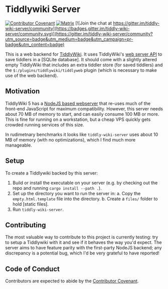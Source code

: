 # Tiddlywiki Server

[![Contributor Covenant](https://img.shields.io/badge/Contributor%20Covenant-2.1-4baaaa.svg)](code_of_conduct.md) 
[![Matrix](https://img.shields.io/matrix/tws:conduit.nathanielknight.ca)](https://matrix.to/#/#tws:conduit.nathanielknight.ca) [![Join the chat at https://gitter.im/tiddly-wiki-server/community](https://badges.gitter.im/tiddly-wiki-server/community.svg)](https://gitter.im/tiddly-wiki-server/community?utm_source=badge&utm_medium=badge&utm_campaign=pr-badge&utm_content=badge)

This is a web backend for [TiddlyWiki]. It uses TiddlyWiki's [web server
API] to save tiddlers in a [SQLite database]. It should come  with a
slightly altered empty TiddlyWiki that includes an extra tiddler store (for
saved tiddlers) and  the `$:/plugins/tiddlywiki/tiddlyweb` plugin (which is
necessary to make use of the web backend).

[TiddlyWiki]: https://tiddlywiki.com/
[web server API]: https://tiddlywiki.com/#WebServer
[SQLite]: https://sqlite.org/index.html


## Motivation

TiddlyWiki 5 has a [NodeJS based webserver] that re-uses much of the front-end
JavaScript for maximum compatibility. However, this server needs about 70 MB of
memory to start, and can easily consume 100 MB or more. This is fine for running
on a workstation, but a cheap VPS quickly gets crowded running services of this
size.

[NodeJS based webserver]: https://tiddlywiki.com/static/WebServer.html

In rudimetnary benchmarks it looks like `tiddly-wiki-server` uses about 10 MB of
memory (with no optimizations), which I find much more manageable.


## Setup

To create a Tiddlywiki backed by this server:

1. Build or install the executable on your server (e.g. by checking out the repo
   and running `cargo install --path .`).
1. Set up the directory you want to run the server in:
  a. Copy the `empty.html.template` file into the directory.
  b. Create a `files/` folder to hold [static files].
1. Run `tiddly-wiki-server`.


## Contributing

The most valuable way to contribute to this project is currently testing: try to
setup a Tiddlywiki with it and see if it behaves the way you'd expect. The
server aims to have feature parity with the first-party NodeJS backend; any
discrepancy is a potential bug, which I'd be very grateful to have reported!


## Code of Conduct

Contributors are expected to abide by the [Contributor Covenant](https://www.contributor-covenant.org/).
